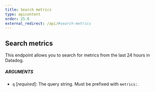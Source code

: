 ```yaml
---
title: Search metrics
type: apicontent
order: 25.6
external_redirect: /api/#search-metrics
---
```


## Search metrics
This endpoint allows you to search for metrics from the last 24 hours in Datadog.


##### ARGUMENTS
* `q` [*required*]:
    The query string. Must be prefixed with `metrics:`.
